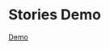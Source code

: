 # Stories Demo

[Demo](https://drive.google.com/drive/u/0/folders/1HMT-TNlT0PuEXYCtge5vtobNj0q-Cm9Z "Named link title")
